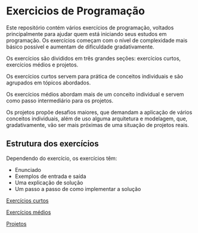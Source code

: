 # Exercicios de Programação
Este repositório contém vários exercícios de programação, voltados principalmente para ajudar quem está iniciando seus estudos em programação. Os exercícios começam com o nível de complexidade mais básico possível e aumentam de dificuldade gradativamente.

Os exercícios são divididos em três grandes seções: exercícios curtos, exercícios médios e projetos.

Os exercícios curtos servem para prática de conceitos individuais e são agrupados em tópicos abordados.

Os exercícios médios abordam mais de um conceito individual e servem como passo intermediário para os projetos.

Os projetos propõe desafios maiores, que demandam a aplicação de vários conceitos individuais, além de uso alguma arquitetura e modelagem, que, gradativamente, vão ser mais próximas de uma situação de projetos reais.


## Estrutura dos exercícios

Dependendo do exercício, os exercícios têm:
- Enunciado
- Exemplos de entrada e saída   
- Uma explicação de solução
- Um passo a passo de como implementar a solução

[Exercícios curtos](https://github.com/elihimas/ExerciciosDeProgramacao/blob/main/exerc%C3%ADcios%20curtos/exercicios%20curtos.md)

[Exercícios médios](https://github.com/elihimas/ExerciciosDeProgramacao/blob/main/exerc%C3%ADcios%20m%C3%A9dios/exerc%C3%ADcios%20m%C3%A9dios.md)

[Projetos](https://github.com/elihimas/ExerciciosDeProgramacao/blob/main/projetos/projetos.md)
